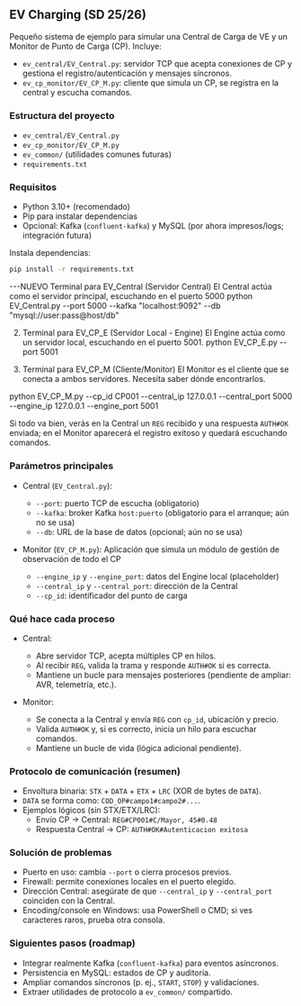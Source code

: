 ## EV Charging (SD 25/26)

Pequeño sistema de ejemplo para simular una Central de Carga de VE y un Monitor de Punto de Carga (CP). Incluye:
- `ev_central/EV_Central.py`: servidor TCP que acepta conexiones de CP y gestiona el registro/autenticación y mensajes síncronos.
- `ev_cp_monitor/EV_CP_M.py`: cliente que simula un CP, se registra en la central y escucha comandos.

### Estructura del proyecto
- `ev_central/EV_Central.py`
- `ev_cp_monitor/EV_CP_M.py`
- `ev_common/` (utilidades comunes futuras)
- `requirements.txt`

### Requisitos
- Python 3.10+ (recomendado)
- Pip para instalar dependencias
- Opcional: Kafka (`confluent-kafka`) y MySQL (por ahora impresos/logs; integración futura)

Instala dependencias:
```bash
pip install -r requirements.txt
```
---NUEVO
 Terminal para EV_Central (Servidor Central)
El Central actúa como el servidor principal, escuchando en el puerto 5000
python EV_Central.py --port 5000 --kafka "localhost:9092" --db "mysql://user:pass@host/db"

2. Terminal para EV_CP_E (Servidor Local - Engine)
El Engine actúa como un servidor local, escuchando en el puerto 5001.
python EV_CP_E.py --port 5001

3. Terminal para EV_CP_M (Cliente/Monitor)
El Monitor es el cliente que se conecta a ambos servidores. Necesita saber dónde encontrarlos.

python EV_CP_M.py --cp_id CP001 --central_ip 127.0.0.1 --central_port 5000 --engine_ip 127.0.0.1 --engine_port 5001



Si todo va bien, verás en la Central un `REG` recibido y una respuesta `AUTH#OK` enviada; en el Monitor aparecerá el registro exitoso y quedará escuchando comandos.

### Parámetros principales
- Central (`EV_Central.py`):
  - `--port`: puerto TCP de escucha (obligatorio)
  - `--kafka`: broker Kafka `host:puerto` (obligatorio para el arranque; aún no se usa)
  - `--db`: URL de la base de datos (opcional; aún no se usa)

- Monitor (`EV_CP_M.py`): Aplicación que simula un módulo de gestión de observación de todo el CP
  - `--engine_ip` y `--engine_port`: datos del Engine local (placeholder)
  - `--central_ip` y `--central_port`: dirección de la Central
  - `--cp_id`: identificador del punto de carga

### Qué hace cada proceso
- Central:
  - Abre servidor TCP, acepta múltiples CP en hilos.
  - Al recibir `REG`, valida la trama y responde `AUTH#OK` si es correcta.
  - Mantiene un bucle para mensajes posteriores (pendiente de ampliar: AVR, telemetría, etc.).

- Monitor:
  - Se conecta a la Central y envía `REG` con `cp_id`, ubicación y precio.
  - Valida `AUTH#OK` y, si es correcto, inicia un hilo para escuchar comandos.
  - Mantiene un bucle de vida (lógica adicional pendiente).

### Protocolo de comunicación (resumen)
- Envoltura binaria: `STX` + `DATA` + `ETX` + `LRC` (XOR de bytes de `DATA`).
- `DATA` se forma como: `COD_OP#campo1#campo2#...`.
- Ejemplos lógicos (sin STX/ETX/LRC):
  - Envío CP → Central: `REG#CP001#C/Mayor, 45#0.48`
  - Respuesta Central → CP: `AUTH#OK#Autenticacion exitosa`

### Solución de problemas
- Puerto en uso: cambia `--port` o cierra procesos previos.
- Firewall: permite conexiones locales en el puerto elegido.
- Dirección Central: asegúrate de que `--central_ip` y `--central_port` coinciden con la Central.
- Encoding/console en Windows: usa PowerShell o CMD; si ves caracteres raros, prueba otra consola.

### Siguientes pasos (roadmap)
- Integrar realmente Kafka (`confluent-kafka`) para eventos asíncronos.
- Persistencia en MySQL: estados de CP y auditoría.
- Ampliar comandos síncronos (p. ej., `START`, `STOP`) y validaciones.
- Extraer utilidades de protocolo a `ev_common/` compartido.
